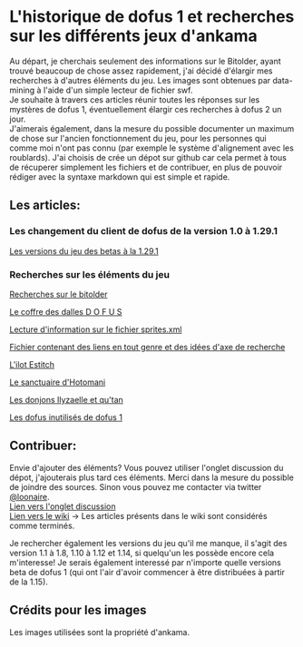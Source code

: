 # L'historique de dofus 1 et recherches sur les différents jeux d'ankama

Au départ, je cherchais seulement des informations sur le Bitolder, ayant trouvé beaucoup de chose assez rapidement, j'ai décidé d'élargir mes recherches à d'autres éléments du jeu. Les images sont obtenues par data-mining à l'aide d'un simple lecteur de fichier swf.   
Je souhaite à travers ces articles réunir toutes les réponses sur les mystères de dofus 1, éventuellement élargir ces recherches à dofus 2 un jour.  
J'aimerais également, dans la mesure du possible documenter un maximum de chose sur l'ancien fonctionnement du jeu, pour les personnes qui comme moi n'ont pas connu (par exemple le système d'alignement avec les roublards).
J'ai choisis de crée un dépot sur github car cela permet à tous de récuperer simplement les fichiers et de contribuer, en plus de pouvoir rédiger avec la syntaxe markdown qui est simple et rapide.

## Les articles:

### Les changement du client de dofus de la version 1.0 à 1.29.1
[Les versions du jeu des betas à la 1.29.1](/pages/versionsdofus1.md)

### Recherches sur les éléments du jeu  

[Recherches sur le bitolder](/pages/bitolder.md)

[Le coffre des dalles D O F U S](/pages/dallesdofus.md)

[Lecture d'information sur le fichier sprites.xml](/pages/analysespritexml.md)

[Fichier contenant des liens en tout genre et des idées d'axe de recherche](/pages/liensenvracetideesrecherche.md)

[L'ilot Estitch](/pages/ilotestitch.md)

[Le sanctuaire d'Hotomani](/pages/sanctuairehotomani.md)

[Les donjons Ilyzaelle et qu'tan](/pages/donjonilyzaelleetqutan.md)

[Les dofus inutilisés de dofus 1](/pages/dofusinutilise.md)

## Contribuer:
Envie d'ajouter des éléments? Vous pouvez utiliser l'onglet discussion du dépot, j'ajouterais plus tard ces éléments. Merci dans la mesure du possible de joindre des sources. Sinon vous pouvez me contacter via twitter [@loonaire](https://twitter.com/loonaire).  
[Lien vers l'onglet discussion](https://github.com/loonaire/Dofus1Documentation/discussions)   
[Lien vers le wiki](https://github.com/loonaire/Dofus1Documentation/wiki) -> Les articles présents dans le wiki sont considérés comme terminés.

Je rechercher également les versions du jeu qu'il me manque, il s'agit des version 1.1 à 1.8, 1.10 à 1.12 et 1.14, si quelqu'un les possède encore cela m'interesse! 
Je serais également interessé par n'importe quelle versions beta de dofus 1 (qui ont l'air d'avoir commencer à être distribuées à partir de la 1.15).



## Crédits pour les images
Les images utilisées sont la propriété d'ankama.
